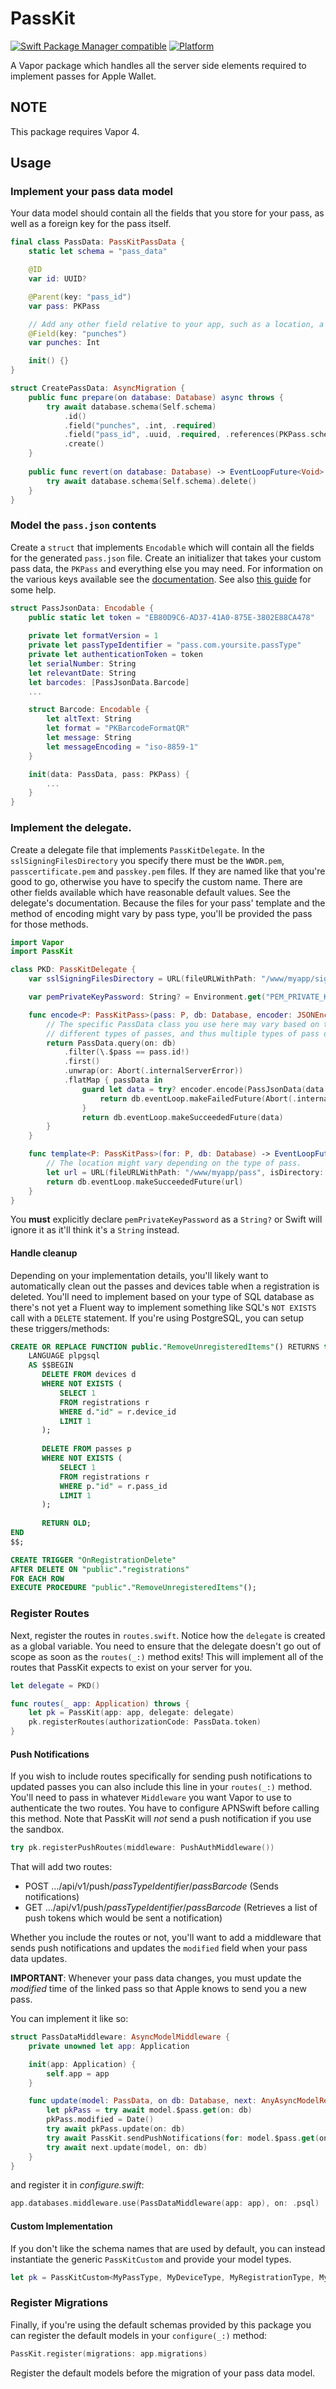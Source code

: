 # PassKit

[![Swift Package Manager compatible](https://img.shields.io/badge/SPM-compatible-brightgreen.svg)](https://github.com/apple/swift-package-manager)
[![Platform](https://img.shields.io/badge/Platforms-macOS%20|%20Linux-lightgrey.svg)](https://github.com/gargoylesoft/PassKit)

A Vapor package which handles all the server side elements required to implement passes for Apple Wallet.

## NOTE

This package requires Vapor 4.

## Usage

### Implement your pass data model

Your data model should contain all the fields that you store for your pass, as well as a foreign key for the pass itself.

```swift
final class PassData: PassKitPassData {
    static let schema = "pass_data"

    @ID
    var id: UUID?

    @Parent(key: "pass_id")
    var pass: PKPass

    // Add any other field relative to your app, such as a location, a date, etc.
    @Field(key: "punches")
    var punches: Int

    init() {}
}

struct CreatePassData: AsyncMigration {
    public func prepare(on database: Database) async throws {
        try await database.schema(Self.schema)
            .id()
            .field("punches", .int, .required)
            .field("pass_id", .uuid, .required, .references(PKPass.schema, "id", onDelete: .cascade))
            .create()
    }
    
    public func revert(on database: Database) -> EventLoopFuture<Void> {
        try await database.schema(Self.schema).delete()
    }
}
```

### Model the `pass.json` contents

Create a `struct` that implements `Encodable` which will contain all the fields for the generated `pass.json` file.
Create an initializer that takes your custom pass data, the `PKPass` and everything else you may need.
For information on the various keys available see the [documentation](https://developer.apple.com/documentation/walletpasses/pass).
See also [this guide](https://developer.apple.com/library/archive/documentation/UserExperience/Conceptual/PassKit_PG/index.html#//apple_ref/doc/uid/TP40012195-CH1-SW1) for some help.

```swift
struct PassJsonData: Encodable {
    public static let token = "EB80D9C6-AD37-41A0-875E-3802E88CA478"
    
    private let formatVersion = 1
    private let passTypeIdentifier = "pass.com.yoursite.passType"
    private let authenticationToken = token
    let serialNumber: String
    let relevantDate: String
    let barcodes: [PassJsonData.Barcode]
    ...

    struct Barcode: Encodable {
        let altText: String
        let format = "PKBarcodeFormatQR"
        let message: String
        let messageEncoding = "iso-8859-1"
    }

    init(data: PassData, pass: PKPass) {
        ...
    }
}
```

### Implement the delegate.

Create a delegate file that implements `PassKitDelegate`.
In the `sslSigningFilesDirectory` you specify there must be the `WWDR.pem`, `passcertificate.pem` and `passkey.pem` files. If they are named like that you're good to go, otherwise you have to specify the custom name.
There are other fields available which have reasonable default values. See the delegate's documentation.
Because the files for your pass' template and the method of encoding might vary by pass type, you'll be provided the pass for those methods.

```swift
import Vapor
import PassKit

class PKD: PassKitDelegate {
    var sslSigningFilesDirectory = URL(fileURLWithPath: "/www/myapp/sign", isDirectory: true)

    var pemPrivateKeyPassword: String? = Environment.get("PEM_PRIVATE_KEY_PASSWORD")!

    func encode<P: PassKitPass>(pass: P, db: Database, encoder: JSONEncoder) -> EventLoopFuture<Data> {
        // The specific PassData class you use here may vary based on the pass.type if you have multiple
        // different types of passes, and thus multiple types of pass data.
        return PassData.query(on: db)
            .filter(\.$pass == pass.id!)
            .first()
            .unwrap(or: Abort(.internalServerError))
            .flatMap { passData in
                guard let data = try? encoder.encode(PassJsonData(data: passData, pass: pass)) else {
                    return db.eventLoop.makeFailedFuture(Abort(.internalServerError))
                }
                return db.eventLoop.makeSucceededFuture(data)
        }
    }

    func template<P: PassKitPass>(for: P, db: Database) -> EventLoopFuture<URL> {
        // The location might vary depending on the type of pass.
        let url = URL(fileURLWithPath: "/www/myapp/pass", isDirectory: true)
        return db.eventLoop.makeSucceededFuture(url)
    }
}
```

You **must** explicitly declare `pemPrivateKeyPassword` as a `String?` or Swift will ignore it as it'll think it's a `String` instead.

#### Handle cleanup

Depending on your implementation details, you'll likely want to automatically clean out the passes and devices table when a registration is deleted.
You'll need to implement based on your type of SQL database as there's not yet a Fluent way to implement something like SQL's `NOT EXISTS` call with a `DELETE` statement.
If you're using PostgreSQL, you can setup these triggers/methods:

```sql
CREATE OR REPLACE FUNCTION public."RemoveUnregisteredItems"() RETURNS trigger
    LANGUAGE plpgsql
    AS $$BEGIN  
       DELETE FROM devices d
       WHERE NOT EXISTS (
           SELECT 1
           FROM registrations r
           WHERE d."id" = r.device_id
           LIMIT 1
       );
                
       DELETE FROM passes p
       WHERE NOT EXISTS (
           SELECT 1
           FROM registrations r
           WHERE p."id" = r.pass_id
           LIMIT 1
       );
                
       RETURN OLD;
END
$$;

CREATE TRIGGER "OnRegistrationDelete" 
AFTER DELETE ON "public"."registrations"
FOR EACH ROW
EXECUTE PROCEDURE "public"."RemoveUnregisteredItems"();
```

### Register Routes

Next, register the routes in `routes.swift`.  Notice how the `delegate` is created as
a global variable. You need to ensure that the delegate doesn't go out of scope as soon as the `routes(_:)` method exits!
This will implement all of the routes that PassKit expects to exist on your server for you.

```swift
let delegate = PKD()

func routes(_ app: Application) throws {
    let pk = PassKit(app: app, delegate: delegate)
    pk.registerRoutes(authorizationCode: PassData.token)
}
```

#### Push Notifications

If you wish to include routes specifically for sending push notifications to updated passes you can also include this line in your `routes(_:)` method.
You'll need to pass in whatever `Middleware` you want Vapor to use to authenticate the two routes.
You have to configure APNSwift before calling this method.
Note that PassKit will *not* send a push notification if you use the sandbox.

```swift
try pk.registerPushRoutes(middleware: PushAuthMiddleware())
```

That will add two routes:

- POST .../api/v1/push/*passTypeIdentifier*/*passBarcode* (Sends notifications)
- GET .../api/v1/push/*passTypeIdentifier*/*passBarcode* (Retrieves a list of push tokens which would be sent a notification)

Whether you include the routes or not, you'll want to add a middleware that sends push notifications and updates the `modified` field when your pass data updates.

**IMPORTANT**: Whenever your pass data changes, you must update the *modified* time of the linked pass so that Apple knows to send you a new pass.

You can implement it like so:

```swift
struct PassDataMiddleware: AsyncModelMiddleware {
    private unowned let app: Application

    init(app: Application) {
        self.app = app
    }

    func update(model: PassData, on db: Database, next: AnyAsyncModelResponder) async throws {
        let pkPass = try await model.$pass.get(on: db)
        pkPass.modified = Date()
        try await pkPass.update(on: db)
        try await PassKit.sendPushNotifications(for: model.$pass.get(on: db), on: db, app: self.app)
        try await next.update(model, on: db)
    }
}
```

and register it in *configure.swift*:

```swift
app.databases.middleware.use(PassDataMiddleware(app: app), on: .psql)
```

#### Custom Implementation

If you don't like the schema names that are used by default, you can instead instantiate the generic `PassKitCustom` and provide your model types.

```swift
let pk = PassKitCustom<MyPassType, MyDeviceType, MyRegistrationType, MyErrorType>(app: app, delegate: delegate)
```

### Register Migrations

Finally, if you're using the default schemas provided by this package you can register the default models in your `configure(_:)` method:

```swift
PassKit.register(migrations: app.migrations)
```

Register the default models before the migration of your pass data model.
